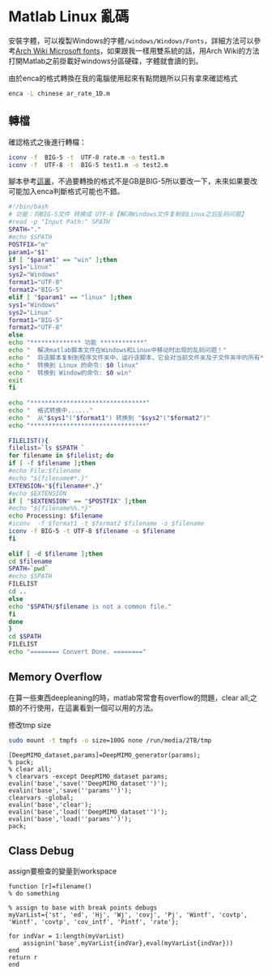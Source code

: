 # Matlab Linux 亂碼


安裝字體，可以複製Windows的字體`/windows/Windows/Fonts`，詳細方法可以參考[Arch Wiki Microsoft fonts](https://wiki.archlinux.org/index.php/Microsoft_fonts)，如果跟我一樣用雙系統的話，用Arch Wiki的方法打開Matlab之前掛載好windows分區硬碟，字體就會讀的到。

由於enca的格式轉換在我的電腦使用起來有點問題所以只有拿來確認格式

```bash
enca -L chinese ar_rate_1D.m
```

## 轉檔

確認格式之後進行轉檔：

```bash
iconv -f  BIG-5 -t  UTF-8 rate.m -o test1.m
iconv -f  UTF-8 -t  BIG-5 test1.m -o test2.m
```

腳本參考[這裏](https://www.geek-share.com/detail/2729179337.html)，不過要轉換的格式不是GB是BIG-5所以要改一下，未來如果要改可能加入enca判斷格式可能也不錯。

```bash
#!/bin/bash  
# 功能：将BIG-5文件 转换成 UTF-8【解决Windows文件复制到Linux之后乱码问题】  
#read -p "Input Path:" SPATH  
SPATH="."  
#echo $SPATH  
POSTFIX="m"  
param1="$1"  
if [ "$param1" == "win" ];then  
sys1="Linux"  
sys2="Windows"  
format1="UTF-8"  
format2="BIG-5"  
elif [ "$param1" == "linux" ];then  
sys1="Windows"  
sys2="Linux"  
format1="BIG-5"  
format2="UTF-8"  
else  
echo "************** 功能 ************"  
echo "  解决matlab脚本文件在Windows和Linux中移动时出现的乱码问题！"  
echo "  将该脚本复制到程序文件夹中，运行该脚本，它会对当前文件夹及子文件夹中的所有*.m文件进行格式转换，解决乱码问题。"  
echo "  转换到 Linux 的命令: $0 linux"  
echo "  转换到 Window的命令: $0 win"  
exit  
fi  
  
echo "********************************"  
echo "  格式转换中......"  
echo "  从"$sys1"("$format1") 转换到 "$sys2"("$format2")"  
echo "********************************"  
  
FILELIST(){  
filelist=`ls $SPATH `  
for filename in $filelist; do  
if [ -f $filename ];then  
#echo File:$filename  
#echo "${filename#*.}"  
EXTENSION="${filename#*.}"  
#echo $EXTENSION  
if [ "$EXTENSION" == "$POSTFIX" ];then  
#echo "${filename%%.*}"  
echo Processing: $filename  
#iconv  -f $format1 -t $format2 $filename -o $filename  
iconv -f BIG-5 -t UTF-8 $filename -o $filename  
fi  
  
elif [ -d $filename ];then  
cd $filename  
SPATH=`pwd`  
#echo $SPATH  
FILELIST  
cd ..  
else  
echo "$SPATH/$filename is not a common file."  
fi  
done  
}  
cd $SPATH  
FILELIST  
echo "======== Convert Done. ========"  
```

## Memory Overflow

在算一些東西deepleaning的時，matlab常常會有overflow的問題，clear all;之類的不行使用，在這裏看到一個可以用的方法。

修改tmp size

```bash
sudo mount -t tmpfs -o size=100G none /run/media/2TB/tmp
```

```objc
[DeepMIMO_dataset,params]=DeepMIMO_generator(params);
% pack;
% clear all;
% clearvars -except DeepMIMO_dataset params;
evalin('base','save(''DeepMIMO_dataset'')');
evalin('base','save(''params'')');
clearvars -global;
evalin('base','clear');
evalin('base','load(''DeepMIMO_dataset'')');
evalin('base','load(''params'')');
pack;
```

## Class Debug

assign要檢查的變量到workspace

```objc
function [r]=filename()
% do something
    
% assign to base with break points debugs
myVarList={'st', 'ed', 'Hj', 'Wj', 'covj', 'Pj', 'Wintf', 'covtp', 'Wintf', 'covtp', 'cov_intf', 'Pintf', 'rate'};

for indVar = 1:length(myVarList)
    assignin('base',myVarList{indVar},eval(myVarList{indVar}))
end
return r
end
```
